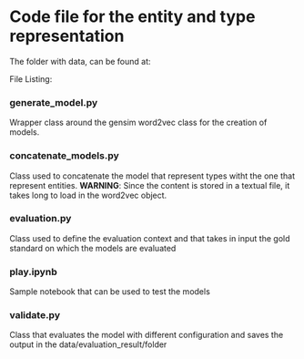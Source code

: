# Code file for the entity and type representation

The folder with data, can be found at:


File Listing:

### generate_model.py
Wrapper class around the gensim word2vec class for the creation of models.

### concatenate_models.py

Class used to concatenate the model that represent types witht the one that represent entities. **WARNING**: Since the content is stored in a textual file, it takes long to load in the word2vec object.

### evaluation.py

Class used to define the evaluation context and that takes in input the gold standard on which the models are evaluated

### play.ipynb

Sample notebook that can be used to test the models

### validate.py

Class that evaluates the model with different configuration and saves the output in the data/evaluation_result/folder